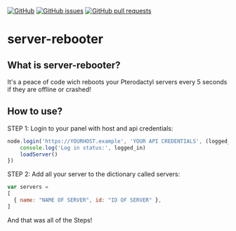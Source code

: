 [![GitHub](https://img.shields.io/github/license/EiskalterFreund/nodeactyl-v1-support)](https://github.com/EiskalterFreund/server-rebooter/blob/main/LICENSE)
[![GitHub issues](https://img.shields.io/github/issues/EiskalterFreund/nodeactyl-v1-support)](https://github.com/EiskalterFreund/server-rebooter/issues)
[![GitHub pull requests](https://img.shields.io/github/issues-pr/EiskalterFreund/nodeactyl-v1-support)](https://github.com/EiskalterFreund/server-rebooter/pulls)
# server-rebooter

What is server-rebooter?
----------------------------------------------------------------------------------------------------
It's a peace of code wich reboots your Pterodactyl servers every 5 seconds if they are offline or
crashed!

How to use?
----------------------------------------------------------------------------------------------------
STEP 1:
Login to your panel with host and api credentials:
```javascript
node.login('https://YOURHOST.example', 'YOUR API CREDENTIALS', (logged_in, msg) => {
    console.log('Log in status:', logged_in)
    loadServer()
})
```

STEP 2:
Add all your server to the dictionary called servers:
```javascript
var servers =
[
  { name: "NAME OF SERVER", id: "ID OF SERVER" },
]
```

And that was all of the Steps!
